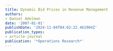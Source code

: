 ```yaml
---
title: Dynamic Bid Prices in Revenue Management
authors:
- Daniel Adelman
date: '2007-01-01'
publishDate: '2024-11-04T04:02:22.462904Z'
publication_types:
- article-journal
publication: '*Operations Research*'
---
```

